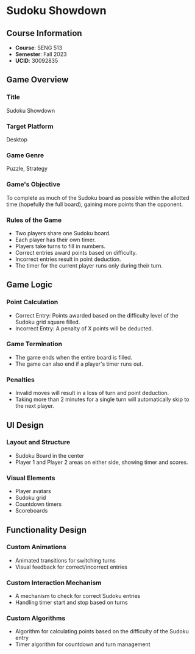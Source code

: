 # Sudoku Showdown

## Course Information
- **Course**: SENG 513
- **Semester**: Fall 2023
- **UCID**: 30092835


## Game Overview

### Title
Sudoku Showdown

### Target Platform
Desktop

### Game Genre
Puzzle, Strategy

### Game's Objective
To complete as much of the Sudoku board as possible within the allotted time (hopefully the full board), gaining more points than the opponent.

### Rules of the Game
- Two players share one Sudoku board.
- Each player has their own timer.
- Players take turns to fill in numbers.
- Correct entries award points based on difficulty.
- Incorrect entries result in point deduction.
- The timer for the current player runs only during their turn.
  
## Game Logic

### Point Calculation
- Correct Entry: Points awarded based on the difficulty level of the Sudoku grid square filled.
- Incorrect Entry: A penalty of X points will be deducted.

### Game Termination
- The game ends when the entire board is filled.
- The game can also end if a player's timer runs out.

### Penalties
- Invalid moves will result in a loss of turn and point deduction.
- Taking more than 2 minutes for a single turn will automatically skip to the next player.

## UI Design

### Layout and Structure
- Sudoku Board in the center
- Player 1 and Player 2 areas on either side, showing timer and scores.

### Visual Elements
- Player avatars
- Sudoku grid
- Countdown timers
- Scoreboards

## Functionality Design

### Custom Animations
- Animated transitions for switching turns
- Visual feedback for correct/incorrect entries

### Custom Interaction Mechanism
- A mechanism to check for correct Sudoku entries
- Handling timer start and stop based on turns

### Custom Algorithms
- Algorithm for calculating points based on the difficulty of the Sudoku entry
- Timer algorithm for countdown and turn management
